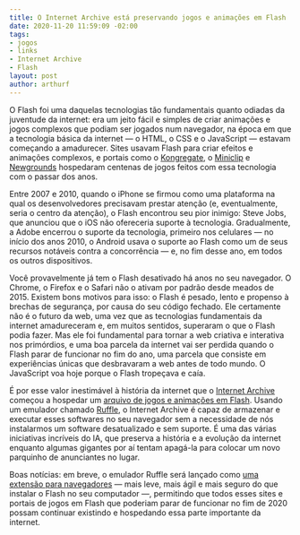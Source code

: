 ```yaml
---
title: O Internet Archive está preservando jogos e animações em Flash
date: 2020-11-20 11:59:09 -02:00
tags:
- jogos
- links
- Internet Archive
- Flash
layout: post
author: arthurf
---
```


O Flash foi uma daquelas tecnologias tão fundamentais quanto odiadas da juventude da internet: era um jeito fácil e simples de criar animações e jogos complexos que podiam ser jogados num navegador, na época em que a tecnologia básica da internet — o HTML, o CSS e o JavaScript — estavam começando a amadurecer. Sites usavam Flash para criar efeitos e animações complexos, e portais como o [Kongregate](https://www.kongregate.com), o [Miniclip](https://www.miniclip.com) e [Newgrounds](https://www.newgrounds.com) hospedaram centenas de jogos feitos com essa tecnologia com o passar dos anos.

Entre 2007 e 2010, quando o iPhone se firmou como uma plataforma na qual os desenvolvedores precisavam prestar atenção (e, eventualmente, seria o centro da atenção), o Flash encontrou seu pior inimigo: Steve Jobs, que anunciou que o iOS não ofereceria suporte à tecnologia. Gradualmente, a Adobe encerrou o suporte da tecnologia, primeiro nos celulares — no início dos anos 2010, o Android usava o suporte ao Flash como um de seus recursos notáveis contra a concorrência — e, no fim desse ano, em todos os outros dispositivos.

Você provavelmente já tem o Flash desativado há anos no seu navegador. O Chrome, o Firefox e o Safari não o ativam por padrão desde meados de 2015. Existem bons motivos para isso: o Flash é pesado, lento e propenso à brechas de segurança, por causa do seu código fechado. Ele certamente não é o futuro da web, uma vez que as tecnologias fundamentais da internet amadureceram e, em muitos sentidos, superaram o que o Flash podia fazer. Mas ele foi fundamental para tornar a web criativa e interativa nos primórdios, e uma boa parcela da internet vai ser perdida quando o Flash parar de funcionar no fim do ano, uma parcela que consiste em experiências únicas que desbravaram a web antes de todo mundo. O JavaScript voa hoje porque o Flash tropeçava e caía.

É por esse valor inestimável à história da internet que o [Internet Archive](https://blog.archive.org/2020/11/19/flash-animations-live-forever-at-the-internet-archive/) começou a hospedar um [arquivo de jogos e animações em Flash](https://archive.org/details/softwarelibrary_flash). Usando um emulador chamado [Ruffle](https://ruffle.rs/), o Internet Archive é capaz de armazenar e executar esses softwares no seu navegador sem a necessidade de nós instalarmos um software desatualizado e sem suporte. É uma das várias iniciativas incríveis do IA, que preserva a história e a evolução da internet enquanto algumas gigantes por aí tentam apagá-la para colocar um novo parquinho de anunciantes no lugar.

Boas notícias: em breve, o emulador Ruffle será lançado como [uma extensão para navegadores](https://ruffle.rs/#usage) — mais leve, mais ágil e mais seguro do que instalar o Flash no seu computador —, permitindo que todos esses sites e portais de jogos em Flash que poderiam parar de funcionar no fim de 2020 possam continuar existindo e hospedando essa parte importante da internet.
